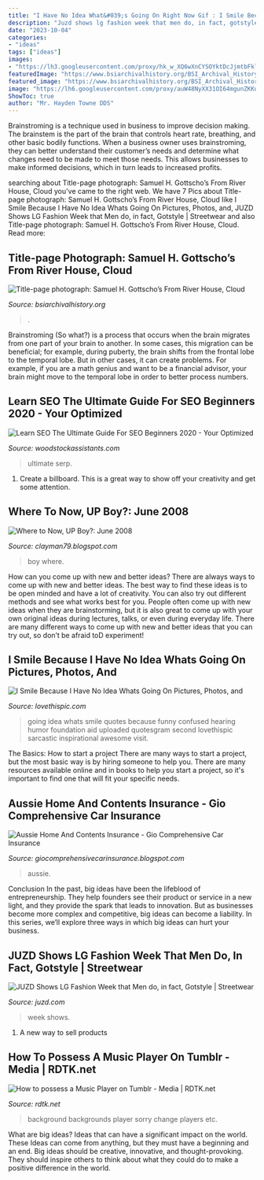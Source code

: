 ```yaml
---
title: "I Have No Idea What&#039;s Going On Right Now Gif : I Smile Because I Have No Idea Whats Going On Pictures, Photos, And"
description: "Juzd shows lg fashion week that men do, in fact, gotstyle"
date: "2023-10-04"
categories:
- "ideas"
tags: ["ideas"]
images:
- "https://lh3.googleusercontent.com/proxy/hk_w_XQ6wXnCYSOYktDcJjmtbFklrCrLZCfFJkWIG-71TAX7wjHvJOttxPUWOlMtkVIt0OYCzyQqqUcb1HOEsKQxbDo1Yq8LKDMx58yxEboIidGfPOs=s0-d"
featuredImage: "https://www.bsiarchivalhistory.org/BSI_Archival_History/Woodys_pt_1_files/droppedImage_10.jpg"
featured_image: "https://www.bsiarchivalhistory.org/BSI_Archival_History/Woodys_pt_1_files/droppedImage_10.jpg"
image: "https://lh6.googleusercontent.com/proxy/auW48NyXX31OI64mgunZKKugt2-6-ElclZ4KvZEE9M5DPYKTWDK1i4OQ0X38gubp2XQgwcfDDqEJ6rbJkZL4aAO6dKptDoZry1L4nLzwAr0gcg=w1200-h630-p-k-no-nu"
ShowToc: true
author: "Mr. Hayden Towne DDS"
---
```



Brainstroming is a technique used in business to improve decision making. The brainstem is the part of the brain that controls heart rate, breathing, and other basic bodily functions. When a business owner uses brainstroming, they can better understand their customer’s needs and determine what changes need to be made to meet those needs. This allows businesses to make informed decisions, which in turn leads to increased profits.

	

		
searching about Title-page photograph: Samuel H. Gottscho’s From River House, Cloud you've came to the right web. We have 7 Pics about Title-page photograph: Samuel H. Gottscho’s From River House, Cloud like I Smile Because I Have No Idea Whats Going On Pictures, Photos, and, JUZD Shows LG Fashion Week that Men do, in fact, Gotstyle | Streetwear and also Title-page photograph: Samuel H. Gottscho’s From River House, Cloud. Read more:
		
    
## Title-page Photograph: Samuel H. Gottscho’s From River House, Cloud

<img loading=lazy src="https://www.bsiarchivalhistory.org/BSI_Archival_History/Woodys_pt_1_files/droppedImage_10.jpg" onerror="this.onerror=null;this.src='https://tse4.mm.bing.net/th?id=OIP.WduZ2pS72jIVhhugMSt8OwHaE5&amp;pid=15.1';" alt="Title-page photograph: Samuel H. Gottscho’s From River House, Cloud">

_Source: bsiarchivalhistory.org_

>. 

	

Brainstroming (So what?) is a process that occurs when the brain migrates from one part of your brain to another. In some cases, this migration can be beneficial; for example, during puberty, the brain shifts from the frontal lobe to the temporal lobe. But in other cases, it can create problems. For example, if you are a math genius and want to be a financial advisor, your brain might move to the temporal lobe in order to better process numbers.

    
## Learn SEO The Ultimate Guide For SEO Beginners 2020 - Your Optimized

<img loading=lazy src="https://mangools.com/blog/wp-content/uploads/2019/06/Google-Organic-CTR-History.png" onerror="this.onerror=null;this.src='https://tse3.mm.bing.net/th?id=OIP.RvZajMxg89rwlK8bpiq5GgHaDS&amp;pid=15.1';" alt="Learn SEO The Ultimate Guide For SEO Beginners 2020 - Your Optimized">

_Source: woodstockassistants.com_

>ultimate serp. 

	

1. Create a billboard. This is a great way to show off your creativity and get some attention.

    
## Where To Now, UP Boy?: June 2008

<img loading=lazy src="https://lh3.googleusercontent.com/proxy/hk_w_XQ6wXnCYSOYktDcJjmtbFklrCrLZCfFJkWIG-71TAX7wjHvJOttxPUWOlMtkVIt0OYCzyQqqUcb1HOEsKQxbDo1Yq8LKDMx58yxEboIidGfPOs=s0-d" onerror="this.onerror=null;this.src='https://tse4.mm.bing.net/th?id=OIP.gqjSyFr4pp4dj3sKbfZKHgAAAA&amp;pid=15.1';" alt="Where to Now, UP Boy?: June 2008">

_Source: clayman79.blogspot.com_

>boy where. 

	

How can you come up with new and better ideas?
There are always ways to come up with new and better ideas. The best way to find these ideas is to be open minded and have a lot of creativity. You can also try out different methods and see what works best for you. People often come up with new ideas when they are brainstorming, but it is also great to come up with your own original ideas during lectures, talks, or even during everyday life. There are many different ways to come up with new and better ideas that you can try out, so don’t be afraid toD experiment!

    
## I Smile Because I Have No Idea Whats Going On Pictures, Photos, And

<img loading=lazy src="http://www.lovethispic.com/uploaded_images/88751-I-Smile-Because-I-Have-No-Idea-Whats-Going-On.jpg" onerror="this.onerror=null;this.src='https://tse3.mm.bing.net/th?id=OIP.0bn0Z52Q5IgwFR64FRb9wQHaII&amp;pid=15.1';" alt="I Smile Because I Have No Idea Whats Going On Pictures, Photos, and">

_Source: lovethispic.com_

>going idea whats smile quotes because funny confused hearing humor foundation aid uploaded quotesgram second lovethispic sarcastic inspirational awesome visit. 

	

The Basics: How to start a project
There are many ways to start a project, but the most basic way is by hiring someone to help you. There are many resources available online and in books to help you start a project, so it's important to find one that will fit your specific needs.

    
## Aussie Home And Contents Insurance - Gio Comprehensive Car Insurance

<img loading=lazy src="https://lh6.googleusercontent.com/proxy/auW48NyXX31OI64mgunZKKugt2-6-ElclZ4KvZEE9M5DPYKTWDK1i4OQ0X38gubp2XQgwcfDDqEJ6rbJkZL4aAO6dKptDoZry1L4nLzwAr0gcg=w1200-h630-p-k-no-nu" onerror="this.onerror=null;this.src='https://tse1.mm.bing.net/th?id=OIP.lqVLYVs5p0-tj7ZdnVRhrQHaCV&amp;pid=15.1';" alt="Aussie Home And Contents Insurance - Gio Comprehensive Car Insurance">

_Source: giocomprehensivecarinsurance.blogspot.com_

>aussie. 

	

Conclusion
In the past, big ideas have been the lifeblood of entrepreneurship. They help founders see their product or service in a new light, and they provide the spark that leads to innovation. But as businesses become more complex and competitive, big ideas can become a liability. In this series, we’ll explore three ways in which big ideas can hurt your business.

    
## JUZD Shows LG Fashion Week That Men Do, In Fact, Gotstyle | Streetwear

<img loading=lazy src="http://3.bp.blogspot.com/_O96JA2G5zFY/SvQw3srOi2I/AAAAAAAAAyk/SxkIzPSDtmI/s400/GP2_3254.jpg" onerror="this.onerror=null;this.src='https://tse3.mm.bing.net/th?id=OIP.G-POZ6xVn7YKDDViQ-IozAAAAA&amp;pid=15.1';" alt="JUZD Shows LG Fashion Week that Men do, in fact, Gotstyle | Streetwear">

_Source: juzd.com_

>week shows. 

	

1. A new way to sell products

    
## How To Possess A Music Player On Tumblr - Media | RDTK.net

<img loading=lazy src="https://i.ytimg.com/vi/5Th39we7x7o/hqdefault.jpg" onerror="this.onerror=null;this.src='https://tse3.mm.bing.net/th?id=OIP.FqWy6Emo952SAAq9H_ZK7AHaFj&amp;pid=15.1';" alt="How to possess a Music Player on Tumblr - Media | RDTK.net">

_Source: rdtk.net_

>background backgrounds player sorry change players etc. 

	

What are big ideas? Ideas that can have a significant impact on the world. These Ideas can come from anything, but they must have a beginning and an end. Big ideas should be creative, innovative, and thought-provoking. They should inspire others to think about what they could do to make a positive difference in the world.

